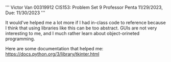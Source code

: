 '''
Victor Van
00319912
CIS153: Problem Set 9
Professor Penta
11/29/2023, Due: 11/30/2023
'''

It would've helped me a lot more if I had in-class code to reference because I think that using libraries like this can be too abstract. GUIs are not very interesting to me, and I much rather learn about object-orineted programming.

Here are some documentation that helped me:
https://docs.python.org/3/library/tkinter.html